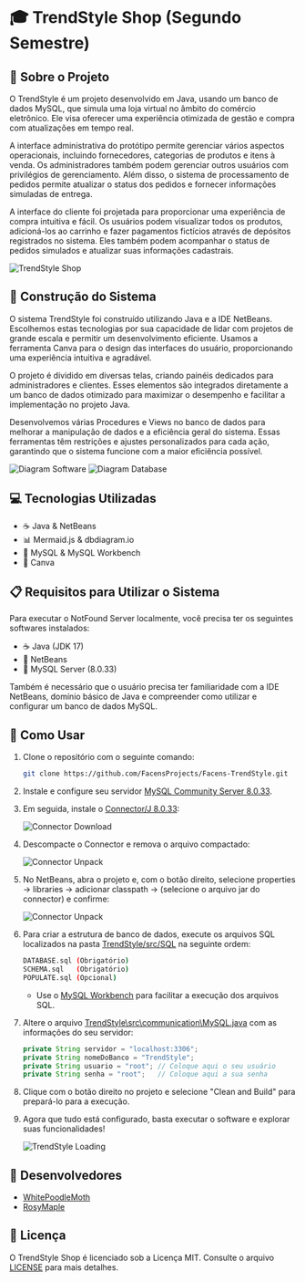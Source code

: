 # 🎓 TrendStyle Shop (Segundo Semestre)

## 📘 Sobre o Projeto

O TrendStyle é um projeto desenvolvido em Java, usando um banco de dados MySQL, que simula uma loja virtual no âmbito do comércio eletrônico. Ele visa oferecer uma experiência otimizada de gestão e compra com atualizações em tempo real.

A interface administrativa do protótipo permite gerenciar vários aspectos operacionais, incluindo fornecedores, categorias de produtos e itens à venda. Os administradores também podem gerenciar outros usuários com privilégios de gerenciamento. Além disso, o sistema de processamento de pedidos permite atualizar o status dos pedidos e fornecer informações simuladas de entrega.

A interface do cliente foi projetada para proporcionar uma experiência de compra intuitiva e fácil. Os usuários podem visualizar todos os produtos, adicioná-los ao carrinho e fazer pagamentos fictícios através de depósitos registrados no sistema. Eles também podem acompanhar o status de pedidos simulados e atualizar suas informações cadastrais.

![TrendStyle Shop](images/shop-demo.gif)

## 🔧 Construção do Sistema

O sistema TrendStyle foi construído utilizando Java e a IDE NetBeans. Escolhemos estas tecnologias por sua capacidade de lidar com projetos de grande escala e permitir um desenvolvimento eficiente. Usamos a ferramenta Canva para o design das interfaces do usuário, proporcionando uma experiência intuitiva e agradável.

O projeto é dividido em diversas telas, criando painéis dedicados para administradores e clientes. Esses elementos são integrados diretamente a um banco de dados otimizado para maximizar o desempenho e facilitar a implementação no projeto Java.

Desenvolvemos várias Procedures e Views no banco de dados para melhorar a manipulação de dados e a eficiência geral do sistema. Essas ferramentas têm restrições e ajustes personalizados para cada ação, garantindo que o sistema funcione com a maior eficiência possível.

![Diagram Software](images/structure-software.png)
![Diagram Database](images/structure-database.png)

## 💻 Tecnologias Utilizadas

- ☕️ Java & NetBeans
- 📊 Mermaid.js & dbdiagram.io
- 🐬 MySQL & MySQL Workbench
- 🎨 Canva

## 📋 Requisitos para Utilizar o Sistema

Para executar o NotFound Server localmente, você precisa ter os seguintes softwares instalados:

- ☕️ Java (JDK 17)
- 🔶 NetBeans
- 🐬 MySQL Server (8.0.33)

Também é necessário que o usuário precisa ter familiaridade com a IDE NetBeans, domínio básico de Java e compreender como utilizar e configurar um banco de dados MySQL.

## 🚀 Como Usar

1. Clone o repositório com o seguinte comando:

    ```sh
    git clone https://github.com/FacensProjects/Facens-TrendStyle.git
    ```

2. Instale e configure seu servidor [MySQL Community Server 8.0.33](https://dev.mysql.com/downloads/mysql).

3. Em seguida, instale o [Connector/J 8.0.33](https://dev.mysql.com/downloads/connector/j/):

    ![Connector Download](images/connector-demo.gif)
   
4. Descompacte o Connector e remova o arquivo compactado:

    ![Connector Unpack](images/unpack-demo.gif)

5. No NetBeans, abra o projeto e, com o botão direito, selecione properties -> libraries -> adicionar classpath -> (selecione o arquivo jar do connector) e confirme:

    ![Connector Unpack](images/import-demo.gif)

6. Para criar a estrutura de banco de dados, execute os arquivos SQL localizados na pasta [TrendStyle/src/SQL](TrendStyle/src/SQL) na seguinte ordem:

    ```sh
    DATABASE.sql (Obrigatório)
    SCHEMA.sql   (Obrigatório)
    POPULATE.sql (Opcional)
    ```
    * Use o [MySQL Workbench](https://dev.mysql.com/downloads/workbench/) para facilitar a execução dos arquivos SQL.
    
7. Altere o arquivo [TrendStyle\src\communication\MySQL.java](TrendStyle/src/communication/MySQL.java) com as informações do seu servidor:

    ```java
    private String servidor = "localhost:3306";
    private String nomeDoBanco = "TrendStyle";
    private String usuario = "root"; // Coloque aqui o seu usuário
    private String senha = "root";   // Coloque aqui a sua senha
    ```
8. Clique com o botão direito no projeto e selecione "Clean and Build" para prepará-lo para a execução.

9. Agora que tudo está configurado, basta executar o software e explorar suas funcionalidades!

    ![TrendStyle Loading](images/load-demo.gif)
   
## 👥 Desenvolvedores

- [WhitePoodleMoth](https://github.com/WhitePoodleMoth)
- [RosyMaple](https://github.com/RosyMaple)

## 📄 Licença

O TrendStyle Shop é licenciado sob a Licença MIT. Consulte o arquivo [LICENSE](LICENSE) para mais detalhes.
